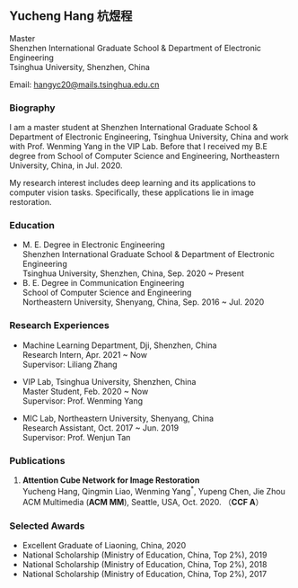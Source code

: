 ## Yucheng Hang 杭煜程 
Master  
Shenzhen International Graduate School & Department of Electronic Engineering  
Tsinghua University, Shenzhen, China  

Email: hangyc20@mails.tsinghua.edu.cn

### Biography
I am a master student at Shenzhen International Graduate School & Department of Electronic Engineering, Tsinghua University, China and work with Prof. Wenming Yang in the VIP Lab. Before that I received my B.E degree from School of Computer Science and Engineering, Northeastern University, China, in Jul. 2020.

My research interest includes deep learning and its applications to computer vision tasks. Specifically, these applications lie in image restoration.

### Education
- M. E. Degree in Electronic Engineering  
  Shenzhen International Graduate School & Department of Electronic Engineering  
  Tsinghua University, Shenzhen, China, Sep. 2020 ~ Present    
- B. E. Degree in Communication Engineering  
  School of Computer Science and Engineering  
  Northeastern University, Shenyang, China, Sep. 2016 ~ Jul. 2020  

### Research Experiences
- Machine Learning Department, Dji, Shenzhen, China  
  Research Intern, Apr. 2021 ~ Now  
  Supervisor: Liliang Zhang

- VIP Lab, Tsinghua University, Shenzhen, China  
  Master Student, Feb. 2020 ~ Now  
  Supervisor: Prof. Wenming Yang  

- MIC Lab, Northeastern University, Shenyang, China  
  Research Assistant, Oct. 2017 ~ Jun. 2019  
  Supervisor: Prof. Wenjun Tan  

### Publications
1. **Attention Cube Network for Image Restoration**  
   Yucheng Hang, Qingmin Liao, Wenming Yang<sup>*</sup>, Yupeng Chen, Jie Zhou  
   ACM Multimedia (**ACM MM**), Seattle, USA, Oct. 2020. （**CCF A**）

### Selected Awards
- Excellent Graduate of Liaoning, China, 2020  
- National Scholarship (Ministry of Education, China, Top 2%), 2019  
- National Scholarship (Ministry of Education, China, Top 2%), 2018  
- National Scholarship (Ministry of Education, China, Top 2%), 2017
